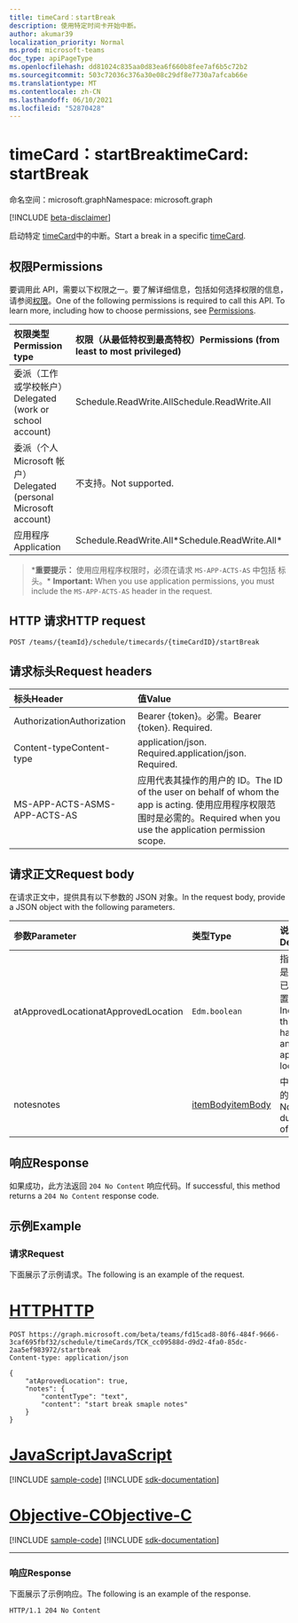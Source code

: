 ```yaml
---
title: timeCard：startBreak
description: 使用特定时间卡开始中断。
author: akumar39
localization_priority: Normal
ms.prod: microsoft-teams
doc_type: apiPageType
ms.openlocfilehash: dd81024c835aa0d83ea6f660b8fee7af6b5c72b2
ms.sourcegitcommit: 503c72036c376a30e08c29df8e7730a7afcab66e
ms.translationtype: MT
ms.contentlocale: zh-CN
ms.lasthandoff: 06/10/2021
ms.locfileid: "52870428"
---
```

# <a name="timecard-startbreak"></a><span data-ttu-id="42e16-103">timeCard：startBreak</span><span class="sxs-lookup"><span data-stu-id="42e16-103">timeCard: startBreak</span></span>

<span data-ttu-id="42e16-104">命名空间：microsoft.graph</span><span class="sxs-lookup"><span data-stu-id="42e16-104">Namespace: microsoft.graph</span></span>

[!INCLUDE [beta-disclaimer](../../includes/beta-disclaimer.md)]

<span data-ttu-id="42e16-105">启动特定 [timeCard](../resources/timeCard.md)中的中断。</span><span class="sxs-lookup"><span data-stu-id="42e16-105">Start a break in a specific [timeCard](../resources/timeCard.md).</span></span>

## <a name="permissions"></a><span data-ttu-id="42e16-106">权限</span><span class="sxs-lookup"><span data-stu-id="42e16-106">Permissions</span></span>

<span data-ttu-id="42e16-p101">要调用此 API，需要以下权限之一。要了解详细信息，包括如何选择权限的信息，请参阅[权限](/graph/permissions-reference)。</span><span class="sxs-lookup"><span data-stu-id="42e16-p101">One of the following permissions is required to call this API. To learn more, including how to choose permissions, see [Permissions](/graph/permissions-reference).</span></span>

|<span data-ttu-id="42e16-109">权限类型</span><span class="sxs-lookup"><span data-stu-id="42e16-109">Permission type</span></span>      | <span data-ttu-id="42e16-110">权限（从最低特权到最高特权）</span><span class="sxs-lookup"><span data-stu-id="42e16-110">Permissions (from least to most privileged)</span></span>              |
|:--------------------|:---------------------------------------------------------|
|<span data-ttu-id="42e16-111">委派（工作或学校帐户）</span><span class="sxs-lookup"><span data-stu-id="42e16-111">Delegated (work or school account)</span></span> | <span data-ttu-id="42e16-112">Schedule.ReadWrite.All</span><span class="sxs-lookup"><span data-stu-id="42e16-112">Schedule.ReadWrite.All</span></span>    |
|<span data-ttu-id="42e16-113">委派（个人 Microsoft 帐户）</span><span class="sxs-lookup"><span data-stu-id="42e16-113">Delegated (personal Microsoft account)</span></span> | <span data-ttu-id="42e16-114">不支持。</span><span class="sxs-lookup"><span data-stu-id="42e16-114">Not supported.</span></span>    |
|<span data-ttu-id="42e16-115">应用程序</span><span class="sxs-lookup"><span data-stu-id="42e16-115">Application</span></span> | <span data-ttu-id="42e16-116">Schedule.ReadWrite.All\*</span><span class="sxs-lookup"><span data-stu-id="42e16-116">Schedule.ReadWrite.All\*</span></span> |

><span data-ttu-id="42e16-117">\***重要提示：** 使用应用程序权限时，必须在请求 `MS-APP-ACTS-AS` 中包括 标头。</span><span class="sxs-lookup"><span data-stu-id="42e16-117">\* **Important:** When you use application permissions, you must include the `MS-APP-ACTS-AS` header in the request.</span></span>

## <a name="http-request"></a><span data-ttu-id="42e16-118">HTTP 请求</span><span class="sxs-lookup"><span data-stu-id="42e16-118">HTTP request</span></span>

<!-- { "blockType": "ignored" } -->

```http
POST /teams/{teamId}/schedule/timecards/{timeCardID}/startBreak
```

## <a name="request-headers"></a><span data-ttu-id="42e16-119">请求标头</span><span class="sxs-lookup"><span data-stu-id="42e16-119">Request headers</span></span>

| <span data-ttu-id="42e16-120">标头</span><span class="sxs-lookup"><span data-stu-id="42e16-120">Header</span></span>       | <span data-ttu-id="42e16-121">值</span><span class="sxs-lookup"><span data-stu-id="42e16-121">Value</span></span> |
|:---------------|:--------|
| <span data-ttu-id="42e16-122">Authorization</span><span class="sxs-lookup"><span data-stu-id="42e16-122">Authorization</span></span>  | <span data-ttu-id="42e16-p102">Bearer {token}。必需。</span><span class="sxs-lookup"><span data-stu-id="42e16-p102">Bearer {token}. Required.</span></span>  |
| <span data-ttu-id="42e16-125">Content-type</span><span class="sxs-lookup"><span data-stu-id="42e16-125">Content-type</span></span> | <span data-ttu-id="42e16-p103">application/json. Required.</span><span class="sxs-lookup"><span data-stu-id="42e16-p103">application/json. Required.</span></span>|
| <span data-ttu-id="42e16-128">MS-APP-ACTS-AS</span><span class="sxs-lookup"><span data-stu-id="42e16-128">MS-APP-ACTS-AS</span></span> | <span data-ttu-id="42e16-129">应用代表其操作的用户的 ID。</span><span class="sxs-lookup"><span data-stu-id="42e16-129">The ID of the user on behalf of whom the app is acting.</span></span> <span data-ttu-id="42e16-130">使用应用程序权限范围时是必需的。</span><span class="sxs-lookup"><span data-stu-id="42e16-130">Required when you use the application permission scope.</span></span> |

## <a name="request-body"></a><span data-ttu-id="42e16-131">请求正文</span><span class="sxs-lookup"><span data-stu-id="42e16-131">Request body</span></span>

<span data-ttu-id="42e16-132">在请求正文中，提供具有以下参数的 JSON 对象。</span><span class="sxs-lookup"><span data-stu-id="42e16-132">In the request body, provide a JSON object with the following parameters.</span></span>

| <span data-ttu-id="42e16-133">参数</span><span class="sxs-lookup"><span data-stu-id="42e16-133">Parameter</span></span>    | <span data-ttu-id="42e16-134">类型</span><span class="sxs-lookup"><span data-stu-id="42e16-134">Type</span></span>        | <span data-ttu-id="42e16-135">说明</span><span class="sxs-lookup"><span data-stu-id="42e16-135">Description</span></span> |
|:-------------|:------------|:------------|
|<span data-ttu-id="42e16-136">atApprovedLocation</span><span class="sxs-lookup"><span data-stu-id="42e16-136">atApprovedLocation</span></span>| `Edm.boolean ` | <span data-ttu-id="42e16-137">指示此操作是否发生在已批准的位置。</span><span class="sxs-lookup"><span data-stu-id="42e16-137">Indicate if this action happens at an approved location.</span></span>|
|<span data-ttu-id="42e16-138">notes</span><span class="sxs-lookup"><span data-stu-id="42e16-138">notes</span></span>| [<span data-ttu-id="42e16-139">itemBody</span><span class="sxs-lookup"><span data-stu-id="42e16-139">itemBody</span></span>](../resources/itembody.md)  |<span data-ttu-id="42e16-140">中断开始时的注释。</span><span class="sxs-lookup"><span data-stu-id="42e16-140">Notes during start of break.</span></span>|

## <a name="response"></a><span data-ttu-id="42e16-141">响应</span><span class="sxs-lookup"><span data-stu-id="42e16-141">Response</span></span>

<span data-ttu-id="42e16-142">如果成功，此方法返回 `204 No Content` 响应代码。</span><span class="sxs-lookup"><span data-stu-id="42e16-142">If successful, this method returns a `204 No Content` response code.</span></span>

## <a name="example"></a><span data-ttu-id="42e16-143">示例</span><span class="sxs-lookup"><span data-stu-id="42e16-143">Example</span></span>

### <a name="request"></a><span data-ttu-id="42e16-144">请求</span><span class="sxs-lookup"><span data-stu-id="42e16-144">Request</span></span>
<span data-ttu-id="42e16-145">下面展示了示例请求。</span><span class="sxs-lookup"><span data-stu-id="42e16-145">The following is an example of the request.</span></span> 


# <a name="http"></a>[<span data-ttu-id="42e16-146">HTTP</span><span class="sxs-lookup"><span data-stu-id="42e16-146">HTTP</span></span>](#tab/http)
<!-- {
  "blockType": "request",
  "name": "timecard-startBreak"
}-->

```http
POST https://graph.microsoft.com/beta/teams/fd15cad8-80f6-484f-9666-3caf695fbf32/schedule/timeCards/TCK_cc09588d-d9d2-4fa0-85dc-2aa5ef983972/startbreak
Content-type: application/json

{
    "atAprovedLocation": true,
    "notes": {
        "contentType": "text",
        "content": "start break smaple notes"
    }
}
```
# <a name="javascript"></a>[<span data-ttu-id="42e16-147">JavaScript</span><span class="sxs-lookup"><span data-stu-id="42e16-147">JavaScript</span></span>](#tab/javascript)
[!INCLUDE [sample-code](../includes/snippets/javascript/timecard-startbreak-javascript-snippets.md)]
[!INCLUDE [sdk-documentation](../includes/snippets/snippets-sdk-documentation-link.md)]

# <a name="objective-c"></a>[<span data-ttu-id="42e16-148">Objective-C</span><span class="sxs-lookup"><span data-stu-id="42e16-148">Objective-C</span></span>](#tab/objc)
[!INCLUDE [sample-code](../includes/snippets/objc/timecard-startbreak-objc-snippets.md)]
[!INCLUDE [sdk-documentation](../includes/snippets/snippets-sdk-documentation-link.md)]

---


### <a name="response"></a><span data-ttu-id="42e16-149">响应</span><span class="sxs-lookup"><span data-stu-id="42e16-149">Response</span></span>

<span data-ttu-id="42e16-150">下面展示了示例响应。</span><span class="sxs-lookup"><span data-stu-id="42e16-150">The following is an example of the response.</span></span> 

<!-- {
  "blockType": "response",
  "truncated": true
} -->

```http
HTTP/1.1 204 No Content
```

<!-- uuid: 8fcb5dbc-d5aa-4681-8e31-b001d5168d79
2015-10-25 14:57:30 UTC -->
<!--
{
  "type": "#page.annotation",
  "description": "Start Break",
  "keywords": "",
  "section": "documentation",
  "tocPath": "",
  "suppressions": [
  ]
}
-->
